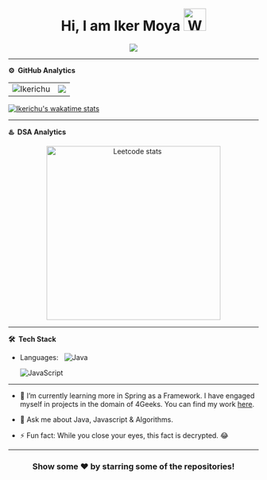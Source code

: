 <p align="center"> <h1 align="center"> Hi, I am Iker Moya <img src="https://raw.githubusercontent.com/nixin72/nixin72/master/wave.gif" 
         alt="Waving hand animated gif"
         height="45"
         width="45" /></h1> </p>


<p align="center"> <img src="https://komarev.com/ghpvc/?username=Ikerichu&label=Profile%20Visits&color=blue&style=plastic%22%20alt=%22Ikerichu" /> </p>

***
**⚙️ &nbsp;GitHub Analytics**
<table style="width:100%">
  <tr>
    <td> <img src="https://github-readme-stats.vercel.app/api?username=Ikerichu&show_icons=true&theme=dark&locale=en&hide_border=true" alt="Ikerichu" /></td>
    <td><img src="https://github-readme-stats.vercel.app/api/top-langs/?username=Ikerichu&theme=dark&hide_border=true&layout=compact"></td>
  </tr>
</table>


<!--START_SECTION:waka-->
[![Ikerichu's wakatime stats](https://github-readme-stats.vercel.app/api/wakatime?username=Ikerichu)](https://wakatime.com/@73cfe0da-e181-4650-a59e-d58c870884ae)




 
<!--END_SECTION:waka-->
***
**♨️ &nbsp;DSA Analytics**

<p align="center"> <img src="https://leetcard.jacoblin.cool/Ikerichu?theme=dark&font=Noto%20Sans&ext=contest" 
         alt="Leetcode stats" height="350"/></p>
         
***

**🛠 &nbsp;Tech Stack**

- Languages: &nbsp;
  ![Java](https://img.shields.io/badge/-Java-333333?style=flat&logo=Java&logoColor=007ACC)
  
  ![JavaScript](https://img.shields.io/badge/-JavaScript-333333?style=flat&logo=javascript)
  

<!--- Frameworks: &nbsp;
  ![Flutter](https://img.shields.io/badge/-Flutter-333333?style=flat&logo=flutter&logoColor=007ACC)
  ![Spring](https://img.shields.io/badge/-Spring-333333?style=flat&logo=spring&logoColor=B7C220)
  ![Express.js](https://img.shields.io/badge/-Express.js-333333?style=flat&logo=node.js)

- Databases:  &nbsp;
  ![Firestore](https://img.shields.io/badge/-Firestore-333333?style=flat&logo=firebase)
  ![MongoDB Atlas](https://img.shields.io/badge/-MongoDB%20Atlas-333333?style=flat&logo=mongodb)
  ![MySql](https://img.shields.io/badge/-MySql-333333?style=flat&logo=mysql)

- IDEs: &nbsp;
  ![VS Code](https://img.shields.io/badge/-VS%20Code-333333?style=flat&logo=visual-studio-code&logoColor=007ACC)
  ![Android Studio](https://img.shields.io/badge/-Android%20Studio-333333?style=flat&logo=android-studio)
  ![Eclipse](https://img.shields.io/badge/-Eclipse-333333?style=flat&logo=eclipse)
  ![IntelliJ IDEA](https://img.shields.io/badge/-IntelliJ%20IDEA-333333?style=flat&logo=intellij-idea&logoColor=f70486)
-->
***

<!---  🔭 I’m currently building backend in Java.-->

-  🌱 I’m currently learning more in Spring as a Framework. I have engaged myself in projects in the domain of 4Geeks. You can find my work [here](https://github.com/Ikerichu?tab=repositories).

-  💬 Ask me about Java, Javascript & Algorithms.

-  ⚡ Fun fact: While you close your eyes, this fact is decrypted. 😂

<!-- -  📫 How to reach me:
[![LinkedIn](https://img.shields.io/badge/-Rahul_Kashyap-2867B2?style=flat&logo=Linkedin&logoColor=white)](https://www.linkedin.com/in/rahul-kashyap-230577195/)
[![Twitter](https://img.shields.io/badge/-imkashyap_-1da1f2?style=flat&logo=Twitter&logoColor=white)](https://twitter.com/imkashyap_)
[![Instagram](https://img.shields.io/badge/-imkashyap__-833ab4?style=flat&logo=Instagram&logoColor=white)](https://www.instagram.com/imkashyap__/)
[![Gmail](https://img.shields.io/badge/-Rahul_Kashyap-DB4437?style=flat&logo=Gmail&logoColor=white)](mailto:rahulkashyap4041@gmail.com) -->

***

<!-- ![](https://activity-graph.herokuapp.com/graph?username=imkashyap&theme=react-dark&hide_border=true&area=true) -->

<div align="center">

### Show some ❤️ by starring some of the repositories!

</div>
